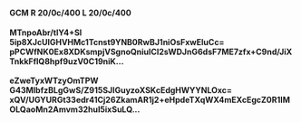 #### GCM R 20/0c/400 L 20/0c/400
**MTnpoAbr/tlY4+SI**<br/>**5ip8XJcUlGHVHMc1Tcnst9YNB0RwBJ1niOsFxwEluCc=**<br/>**pPCWfNK0Ex8XDKsmpjVSgnoQniuICI2sWDJnG6dsF7ME7zfx+C9nd/JiXTnkkFflQ8hpf9uzV0C19niK...**<br/><br/>
**eZweTyxWTzyOmTPW**<br/>**G43MlbfzBLgGwS/Z915SJIGuyzoXSKcEdgHWYYNLOxc=**<br/>**xQV/UGYURGt33edr41Cj26ZkamAR1j2+eHpdeTXqWX4mEXcEgcZ0R1IMOLQaoMn2Amvm32huI5ixSuLQ...**